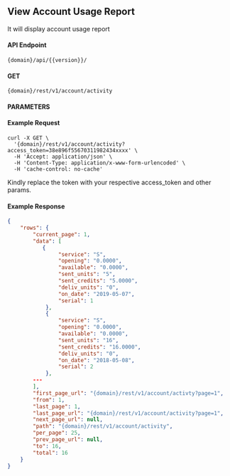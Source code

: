 ## View Account Usage Report

It will display account usage report

#### API Endpoint

```
{domain}/api/{{version}}/
```

#### GET

```
{domain}/rest/v1/account/activity
```

#### PARAMETERS

#### Example Request

```
curl -X GET \
  '{domain}/rest/v1/account/activity?access_token=38e896f55670311982434xxxx' \
  -H 'Accept: application/json' \
  -H 'Content-Type: application/x-www-form-urlencoded' \
  -H 'cache-control: no-cache'
```

Kindly replace the token with your respective access_token and other params.

#### Example Response

```json
{
    "rows": {
        "current_page": 1,
        "data": [
           {
                "service": "S",
                "opening": "0.0000",
                "available": "0.0000",
                "sent_units": "5",
                "sent_credits": "5.0000",
                "deliv_units": "0",
                "on_date": "2019-05-07",
                "serial": 1
            },
            {
                "service": "S",
                "opening": "0.0000",
                "available": "0.0000",
                "sent_units": "16",
                "sent_credits": "16.0000",
                "deliv_units": "0",
                "on_date": "2018-05-08",
                "serial": 2
            },
        ---
        ],
        "first_page_url": "{domain}/rest/v1/account/activty?page=1",
        "from": 1,
        "last_page": 1,
        "last_page_url": "{domain}/rest/v1/account/activity?page=1",
        "next_page_url": null,
        "path": "{domain}/rest/v1/account/activity",
        "per_page": 25,
        "prev_page_url": null,
        "to": 16,
        "total": 16
    }
}
```
